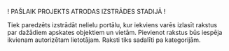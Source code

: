 ! PAŠLAIK PROJEKTS ATRODAS IZSTRĀDES STADIJĀ !

Tiek paredzēts izstrādāt nelielu portālu, kur iekviens varēs izlasīt rakstus par dažādiem apskates objektiem un vietām. 
Pievienot rakstus būs iespēja ikvienam autorizētam lietotājam.
Raksti tiks sadalīti pa kategorijām.


